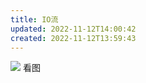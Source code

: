 ```yaml
---
title: IO流
updated: 2022-11-12T14:00:42
created: 2022-11-12T13:59:43
---
```


![](C:\Users\82609\AppData\Local\Temp\Java\pandoc/media/image1.png)
看图
